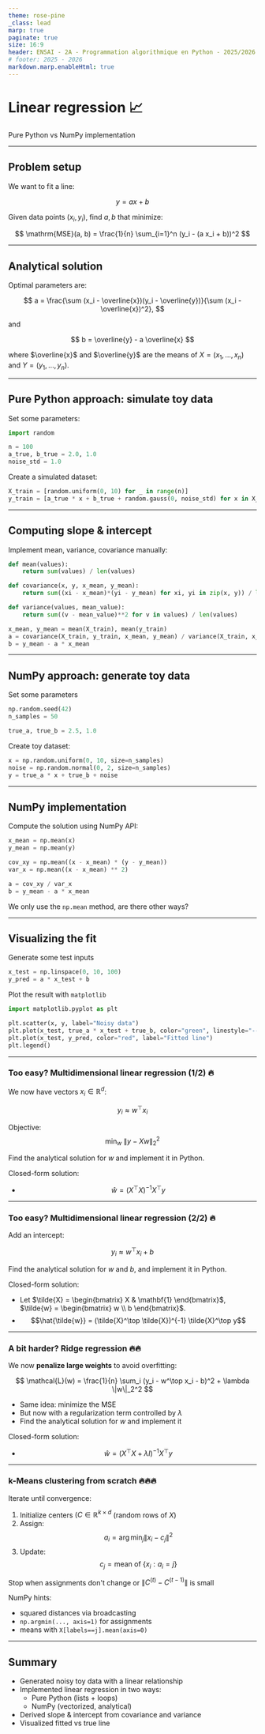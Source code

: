 ```yaml
---
theme: rose-pine
_class: lead
marp: true
paginate: true
size: 16:9
header: ENSAI - 2A - Programmation algorithmique en Python - 2025/2026
# footer: 2025 - 2026
markdown.marp.enableHtml: true
---
```


# Linear regression 📈
Pure Python vs NumPy implementation

---

## Problem setup

We want to fit a line:

$$ 
y = a x + b 
$$

Given data points $(x_i, y_i)$, find $a, b$ that minimize:

$$
\mathrm{MSE}(a, b) = \frac{1}{n} \sum_{i=1}^n (y_i - (a x_i + b))^2
$$

---

## Analytical solution

Optimal parameters are:

$$
a = \frac{\sum (x_i - \overline{x})(y_i - \overline{y})}{\sum (x_i - \overline{x})^2},
$$

and

$$
b = \overline{y} - a \overline{x}
$$

where $\overline{x}$ and $\overline{y}$ are the means of $X = (x_1, ..., x_n)$ and $Y = (y_1, ..., y_n)$.

---

## Pure Python approach: simulate toy data

Set some parameters:
```python
import random

n = 100
a_true, b_true = 2.0, 1.0
noise_std = 1.0
```

Create a simulated dataset:
```python
X_train = [random.uniform(0, 10) for _ in range(n)]
y_train = [a_true * x + b_true + random.gauss(0, noise_std) for x in X_train]
```

---


## Computing slope & intercept

Implement mean, variance, covariance manually:

```python
def mean(values):
    return sum(values) / len(values)

def covariance(x, y, x_mean, y_mean):
    return sum((xi - x_mean)*(yi - y_mean) for xi, yi in zip(x, y)) / len(x)

def variance(values, mean_value):
    return sum((v - mean_value)**2 for v in values) / len(values)

x_mean, y_mean = mean(X_train), mean(y_train)
a = covariance(X_train, y_train, x_mean, y_mean) / variance(X_train, x_mean)
b = y_mean - a * x_mean
```

---

## NumPy approach: generate toy data

Set some parameters
```python
np.random.seed(42)
n_samples = 50

true_a, true_b = 2.5, 1.0
```

Create toy dataset:
```python
x = np.random.uniform(0, 10, size=n_samples)
noise = np.random.normal(0, 2, size=n_samples)
y = true_a * x + true_b + noise
```

---

## NumPy implementation

Compute the solution using NumPy API:

```python
x_mean = np.mean(x)
y_mean = np.mean(y)

cov_xy = np.mean((x - x_mean) * (y - y_mean))
var_x = np.mean((x - x_mean) ** 2)

a = cov_xy / var_x
b = y_mean - a * x_mean
```

We only use the `np.mean` method, are there other ways?

---

## Visualizing the fit

Generate some test inputs
```python
x_test = np.linspace(0, 10, 100)
y_pred = a * x_test + b
```

Plot the result with `matplotlib`
```python
import matplotlib.pyplot as plt

plt.scatter(x, y, label="Noisy data")
plt.plot(x_test, true_a * x_test + true_b, color="green", linestyle="--", label="True line")
plt.plot(x_test, y_pred, color="red", label="Fitted line")
plt.legend()
```

---

### Too easy? Multidimensional linear regression (1/2) 🔥

We now have vectors $x_i \in \mathbb{R}^d$:

$$
y_i \approx w^\top x_i
$$

Objective:
$$
\min_w \ \|y - Xw\|_2^2
$$

Find the analytical solution for $w$ and implement it in Python.

Closed-form solution:

* $$\hat{w} = (X^\top X)^{-1} X^\top y$$

---

### Too easy? Multidimensional linear regression (2/2) 🔥

Add an intercept:

$$
y_i \approx w^\top x_i + b
$$

Find the analytical solution for $w$ and $b$, and implement it in Python.

Closed-form solution:

* Let $\tilde{X} = \begin{bmatrix} X & \mathbf{1} \end{bmatrix}$, $\tilde{w} = \begin{bmatrix} w \\ b \end{bmatrix}$.
* $$\hat{\tilde{w}} = (\tilde{X}^\top \tilde{X})^{-1} \tilde{X}^\top y$$

---

### A bit harder? Ridge regression 🔥🔥

We now **penalize large weights** to avoid overfitting:

$$
\mathcal{L}(w) = \frac{1}{n} \sum_i (y_i - w^\top x_i - b)^2 + \lambda \|w\|_2^2
$$

- Same idea: minimize the MSE  
- But now with a regularization term controlled by $\lambda$
- Find the analytical solution for $w$ and implement it

Closed-form solution:

* $$\hat{w} = (X^\top X + \lambda I)^{-1} X^\top y$$

---

### k-Means clustering from scratch 🔥🔥🔥

Iterate until convergence:

1) Initialize centers $(C \in \mathbb{R}^{k \times d}$ (random rows of $X$)
2) Assign:
$$
a_i = \arg\min_j \|x_i - c_j\|^2
$$
3) Update:
$$
c_j = \text{mean of } \{x_i : a_i = j\}
$$

Stop when assignments don't change or $\|C^{(t)} - C^{(t-1)}\|$ is small

NumPy hints:
- squared distances via broadcasting
- `np.argmin(..., axis=1)` for assignments
- means with `X[labels==j].mean(axis=0)`

---

## Summary

- Generated noisy toy data with a linear relationship  
- Implemented linear regression in two ways:
  - Pure Python (lists + loops)
  - NumPy (vectorized, analytical)  
- Derived slope & intercept from covariance and variance  
- Visualized fitted vs true line  
